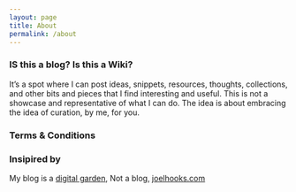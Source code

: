 ```yaml
---
layout: page
title: About
permalink: /about
---
```


### IS this a blog? Is this a Wiki?
 It’s a spot where I can post ideas, snippets, resources, thoughts, collections, and other bits and pieces that I find interesting and useful. This is not a showcase and representative of what I can do. The idea is about embracing the idea of curation, by me, for you.
   
### Terms & Conditions



### Insipired by

 My blog is a [digital garden](/digitalgarden), Not a blog, [joelhooks.com](https://joelhooks.com/digital-garden)


